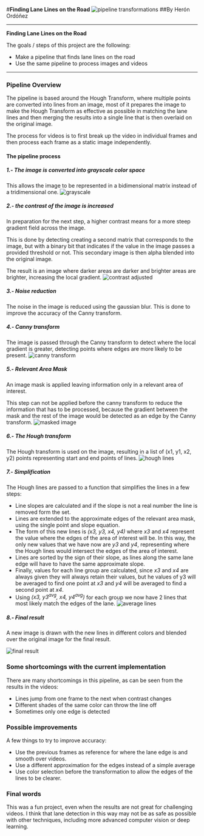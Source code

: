 #**Finding Lane Lines on the Road** 
![pipeline transformations][image1]
##By Herón Ordóñez

---

**Finding Lane Lines on the Road**

The goals / steps of this project are the following:
* Make a pipeline that finds lane lines on the road
* Use the same pipeline to process images and videos

[image1]: ./test_images/processed_solidYellowCurve2.jpg "Sample Processed Image"
[image2]: ./writeup/pipeline_process.jpeg "Transformation of the image through the pipeline"
[image3]: ./writeup/gray.jpg "Image transformed to grayscale"
[image4]: ./writeup/contrast_adjust.jpg "Contrast adjusted image"
[image5]: ./writeup/canny_img.jpg "Canny transform for edge detection"
[image6]: ./writeup/masked_img.jpg "Region of interest mask applied to Canny transformed image"
[image7]: ./writeup/hough_img.jpg "Hough lines plotted"
[image8]: ./writeup/classified_img.jpg "Resulting lines from averaging the extended Hough lines to the edges of the region of interest"
[image9]: ./writeup/overlay.jpg "Final result"
---

### Pipeline Overview
The pipeline is based around the Hough Transform, where multiple points are converted into lines from an image, most of it prepares the image to make the Hough Transform as effective as possible in matching the lane lines and then merging the results into a single line that is then overlaid on the original image.

The process for videos is to first break up the video in individual frames and then process each frame as a static image independently.

#### The pipeline process
##### 1.- The image is converted into grayscale color space
This allows the image to be represented in a bidimensional matrix instead of a tridimensional one.
![grayscale][image3]

##### 2.- the contrast of the image is increased
In preparation for the next step, a higher contrast means for a more steep gradient field across the image.

This is done by detecting creating a second matrix that corresponds to the image, but with a binary bit that indicates if the value in the image passes a provided threshold or not. This secondary image is then alpha blended into the original image.

The result is an image where darker areas are darker and brighter areas are brighter, increasing the local gradient.
![contrast adjusted][image4]

##### 3.- Noise reduction
The noise in the image is reduced using the gaussian blur. This is done to improve the accuracy of the Canny transform.

##### 4.- Canny transform
The image is passed through the Canny transform to detect where the local gradient is greater, detecting points where edges are more likely to be present.
![canny transform][image5]

##### 5.- Relevant Area Mask
An image mask is applied leaving information only in a relevant area of interest.

This step can not be applied before the canny transform to reduce the information that has to be processed, because the gradient between the mask and the rest of the image would be detected as an edge by the Canny transform.
![masked image][image6]

##### 6.- The Hough transform
The Hough transform is used on the image, resulting in a list of (x1, y1, x2, y2) points representing start and end points of lines.
![hough lines][image7]

##### 7.- Simplification
The Hough lines are passed to a function that simplifies the lines in a few steps:
- Line slopes are calculated and if the slope is not a real number the line is removed form the set.
- Lines are extended to the approximate edges of the relevant area mask, using the single point and slope equation.
- The form of this new lines is  _(x3, y3, x4, y4)_ where _x3_ and _x4_ represent the value where the edges of the area of interest will be. In this way, the only new values that we have now are _y3_ and _y4_, representing where the Hough lines would intersect the edges of the area of interest.
- Lines are sorted by the sign of their slope, as lines along the same lane edge will have to have the same approximate slope.
- Finally, values for each line group are calculated, since _x3_ and _x4_ are always given they will always retain their values, but he values of y3 will be averaged to find one point at _x3_ and _y4_ will be averaged to find a second point at _x4_.
- Using _(x3, y3<sup>avg</sup>, x4, y4<sup>avg</sup>)_ for each group we now have 2 lines that most likely match the edges of the lane.
![average lines][image8]

##### 8.- Final result
A new image is drawn with the new lines in different colors and blended over the original image for the final result.

![final result][image9]


### Some shortcomings with the current implementation

There are many shortcomings in this pipeline, as can be seen from the results in the videos:
- Lines jump from one frame to the next when contrast changes
- Different shades of the same color can throw the line off
- Sometimes only one edge is detected

### Possible improvements

A few things to try to improve accuracy:
- Use the previous frames as reference for where the lane edge is and smooth over videos.
- Use a different approximation for the edges instead of a simple average
- Use color selection before the transformation to allow the edges of the lines to be clearer.

### Final words
This was a fun project, even when the results are not great for challenging videos. I think that lane detection in this way may not be as safe as possible with other techniques, including more advanced computer vision or deep learning.
